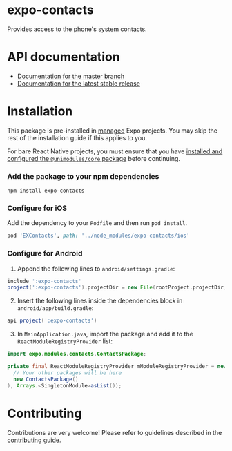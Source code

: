 # expo-contacts

Provides access to the phone's system contacts.

# API documentation

- [Documentation for the master branch](https://github.com/expo/expo/blob/master/docs/pages/versions/unversioned/sdk/contacts.md)
- [Documentation for the latest stable release](https://docs.expo.io/versions/latest/sdk/contacts/)

# Installation

This package is pre-installed in [managed](https://docs.expo.io/versions/latest/introduction/managed-vs-bare/) Expo projects. You may skip the rest of the installation guide if this applies to you.

For bare React Native projects, you must ensure that you have [installed and configured the `@unimodules/core` package](https://github.com/unimodules/core) before continuing.

### Add the package to your npm dependencies

```
npm install expo-contacts
```

### Configure for iOS

Add the dependency to your `Podfile` and then run `pod install`.

```ruby
pod 'EXContacts', path: '../node_modules/expo-contacts/ios'
```

### Configure for Android

1. Append the following lines to `android/settings.gradle`:

```gradle
include ':expo-contacts'
project(':expo-contacts').projectDir = new File(rootProject.projectDir, '../node_modules/expo-contacts/android')
```

2. Insert the following lines inside the dependencies block in `android/app/build.gradle`:
```gradle
api project(':expo-contacts')
```

3. In `MainApplication.java`, import the package and add it to the `ReactModuleRegistryProvider` list:
```java
import expo.modules.contacts.ContactsPackage;
```
```java
private final ReactModuleRegistryProvider mModuleRegistryProvider = new ReactModuleRegistryProvider(Arrays.<Package>asList(
  // Your other packages will be here
  new ContactsPackage()
), Arrays.<SingletonModule>asList());
```

# Contributing

Contributions are very welcome! Please refer to guidelines described in the [contributing guide]( https://github.com/expo/expo#contributing).
